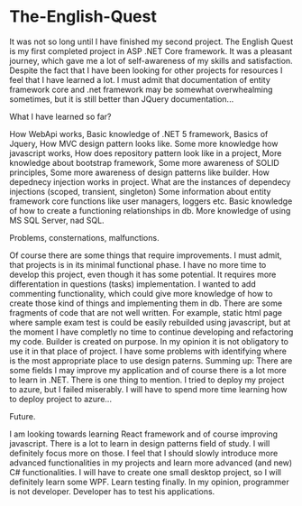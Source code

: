 # The-English-Quest

It was not so long until I have finished my second project.
The English Quest is my first completed project in ASP .NET Core framework.
It was a pleasant journey, which gave me a lot of self-awareness of my skills and satisfaction. Despite the fact that I have been looking for other projects for resources I feel that I have learned a lot.
I must admit that documentation of entity framework core and .net framework may be somewhat overwhealming sometimes, but it is still better than JQuery documentation...

What I have learned so far?

How WebApi works,
Basic knowledge of .NET 5 framework,
Basics of Jquery,
How MVC design pattern looks like.
Some more knowledge how javascript works,
How does repository pattern look like in a project,
More knowledge about bootstrap framework,
Some more awareness of SOLID principles,
Some more awareness of design patterns like builder.
How depednecy injection works in project.
What are the instances of dependecy injections (scoped, transient, singleton)
Some information about entity framework core functions like user managers, loggers etc.
Basic knowledge of how to create a functioning relationships in db.
More knowledge of using MS SQL Server, nad SQL.

Problems, consternations, malfunctions.

Of course there are some things that require improvements. I must admit, that projects is in its minimal functional phase. I have no more time to develop this project, even though it has some potential. It requires more differentation in questions (tasks) implementation. I wanted to add commenting functionality, which could give more knowledge of how to create those kind of things and implementing them in db. There are some fragments of code that are not well written. For example, static html page where sample exam test is could be easily rebuilded using javascript, but at the moment I have completly no time to continue developing and refactoring my code. Builder is created on purpose. In my opinion it is not obligatory to use it in that place of project. I have some problems with identifying where is the most appropriate place to use design paterns. Summing up: There are some fields I may improve my application and of course there is a lot more to learn in .NET.
There is one thing to mention. I tried to deploy my project to azure, but I failed miserably. I will have to spend more time learning how to deploy project to azure...

Future.

I am looking towards learning React framework and of course improving javascript.
There is a lot to learn in design patterns field of study. I will definitely focus more on those.
I feel that I should slowly introduce more advanced functionalities in my projects and learn more advanced (and new) C# functionalities.
I will have to create one small desktop project, so I will definitely learn some WPF.
Learn testing finally. In my opinion, programmer is not developer. Developer has to test his applications.
